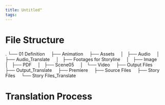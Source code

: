 ```yaml
---
title: Untitled"
tags: 
---
```


# File Structure

.
└── 01 Definition
    ├── Animation
    ├── Assets
    │   ├── Audio
    │   ├── Audio_Translate
    │   ├── Footages for Storyline
    │   ├── Image
    │   ├── PDF
    │   ├── Scene05
    │   └── Video
    ├── Output Files
    ├── Output_Translate
    ├── Premiere
    ├── Source Files
    ├── Story Files
    └── Story Files_Translate
			

# Translation Process
